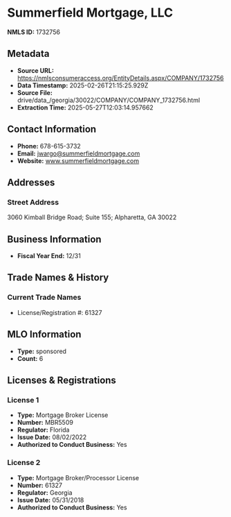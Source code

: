 # Summerfield Mortgage, LLC

**NMLS ID:** 1732756

## Metadata
- **Source URL:** https://nmlsconsumeraccess.org/EntityDetails.aspx/COMPANY/1732756
- **Data Timestamp:** 2025-02-26T21:15:25.929Z
- **Source File:** drive/data_/georgia/30022/COMPANY/COMPANY_1732756.html
- **Extraction Time:** 2025-05-27T12:03:14.957662

## Contact Information
- **Phone:** 678-615-3732
- **Email:** jwargo@summerfieldmortgage.com
- **Website:** www.summerfieldmortgage.com

## Addresses
### Street Address
3060 Kimball Bridge Road; Suite 155; Alpharetta, GA 30022

## Business Information
- **Fiscal Year End:** 12/31

## Trade Names & History
### Current Trade Names
- License/Registration #: 61327

## MLO Information
- **Type:** sponsored
- **Count:** 6

## Licenses & Registrations

### License 1
- **Type:** Mortgage Broker License
- **Number:** MBR5509
- **Regulator:** Florida
- **Issue Date:** 08/02/2022
- **Authorized to Conduct Business:** Yes

### License 2
- **Type:** Mortgage Broker/Processor License
- **Number:** 61327
- **Regulator:** Georgia
- **Issue Date:** 05/31/2018
- **Authorized to Conduct Business:** Yes
